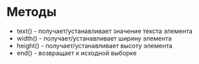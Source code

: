 # Методы
- text() - получает/устанавливает значение текста элемента
- width() - получает/устанавливает ширину элемента
- height() - получает/устанавливает высоту элемента
- end() - возвращает к исходной выборке
